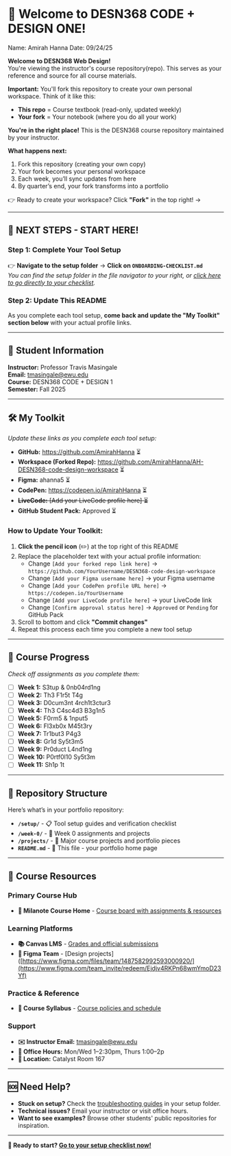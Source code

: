 # 🎉 Welcome to DESN368 CODE + DESIGN ONE!

Name: Amirah Hanna
Date: 09/24/25

**Welcome to DESN368 Web Design!**  
You're viewing the instructor's course repository(repo). This serves as your reference and source for all course materials.  

**Important:** You'll fork this repository to create your own personal workspace. Think of it like this:  
- **This repo** = Course textbook (read-only, updated weekly)  
- **Your fork** = Your notebook (where you do all your work)  

**You're in the right place!** This is the DESN368 course repository maintained by your instructor.  

**What happens next:**  
1. Fork this repository (creating your own copy)  
2. Your fork becomes your personal workspace  
3. Each week, you’ll sync updates from here  
4. By quarter’s end, your fork transforms into a portfolio  

👉 Ready to create your workspace? Click **"Fork"** in the top right! →

---

## 🚀 **NEXT STEPS - START HERE!**
### **Step 1: Complete Your Tool Setup**
👉 **Navigate to the setup folder** → **Click on `ONBOARDING-CHECKLIST.md`**  
*You can find the setup folder in the file navigator to your right, or [click here to go directly to your checklist](setup/ONBOARDING-CHECKLIST.md).*

### **Step 2: Update This README**
As you complete each tool setup, **come back and update the "My Toolkit" section below** with your actual profile links.

---

## 👤 **Student Information**
**Instructor:** Professor Travis Masingale  
**Email:** tmasingale@ewu.edu  
**Course:** DESN368 CODE + DESIGN 1  
**Semester:** Fall 2025  

---

## 🛠️ **My Toolkit**
*Update these links as you complete each tool setup:*
- **GitHub:** https://github.com/AmirahHanna ⏳
- **Workspace (Forked Repo):** https://github.com/AmirahHanna/AH-DESN368-code-design-workspace ⏳
- **Figma:** ahanna5 ⏳
- **CodePen:** https://codepen.io/AmirahHanna ⏳
- ~~**LiveCode:** [Add your LiveCode profile here] ⏳~~
- **GitHub Student Pack:** Approved ⏳  

### **How to Update Your Toolkit:**
1. **Click the pencil icon** (✏️) at the top right of this README  
2. Replace the placeholder text with your actual profile information:  
   - Change `[Add your forked repo link here]` → `https://github.com/YourUsername/DESN368-code-design-workspace`  
   - Change `[Add your Figma username here]` → your Figma username  
   - Change `[Add your CodePen profile URL here]` → `https://codepen.io/YourUsername`  
   - Change `[Add your LiveCode profile here]` → your LiveCode link  
   - Change `[Confirm approval status here]` → `Approved` or `Pending` for GitHub Pack  
3. Scroll to bottom and click **"Commit changes"**  
4. Repeat this process each time you complete a new tool setup  

---

## 🎯 **Course Progress**
*Check off assignments as you complete them:*  

- [ ] **Week 1:** S3tup & 0nb04rd1ng  
- [ ] **Week 2:** Th3 F1r5t T4g  
- [ ] **Week 3:** D0cum3nt 4rch1t3ctur3  
- [ ] **Week 4:** Th3 C4sc4d3 B3g1n5  
- [ ] **Week 5:** F0rm5 & 1nput5  
- [ ] **Week 6:** Fl3xb0x M45t3ry  
- [ ] **Week 7:** Tr1but3 P4g3  
- [ ] **Week 8:** Gr1d Sy5t3m5  
- [ ] **Week 9:** Pr0duct L4nd1ng  
- [ ] **Week 10:** P0rtf0l10 Sy5t3m  
- [ ] **Week 11:** Sh1p 1t  

---

## 📁 **Repository Structure**
Here’s what’s in your portfolio repository:
- **`/setup/`** - 📋 Tool setup guides and verification checklist  
- **`/week-0/`** - 📝 Week 0 assignments and projects  
- **`/projects/`** - 🎨 Major course projects and portfolio pieces  
- **`README.md`** - 📖 This file - your portfolio home page  

---

## 🔗 **Course Resources**
### **Primary Course Hub**
- **📌 Milanote Course Home** - [Course board with assignments & resources](https://app.milanote.com/your-course-board-id)

### **Learning Platforms**
- **📚 Canvas LMS** - [Grades and official submissions](https://canvas.ewu.edu)  
- **🎨 Figma Team** - [Design projects]([https://www.figma.com/files/team/1487582992593000920/](https://www.figma.com/team_invite/redeem/Ejdjv4RKPn68wmYmoD23Yf)  

### **Practice & Reference**
- **📖 Course Syllabus** - [Course policies and schedule](https://desn368-f25.netlify.app/syllabus/)  
  

### **Support**
- **✉️ Instructor Email:** [tmasingale@ewu.edu](mailto:tmasingale@ewu.edu)  
- **🏢 Office Hours:** Mon/Wed 1–2:30pm, Thurs 1:00–2p  
- **📍 Location:** Catalyst Room 167  

---

## 🆘 **Need Help?**
- **Stuck on setup?** Check the [troubleshooting guides](setup/) in your setup folder.  
- **Technical issues?** Email your instructor or visit office hours.  
- **Want to see examples?** Browse other students' public repositories for inspiration.  

---

**🎯 Ready to start? [Go to your setup checklist now!](setup/ONBOARDING-CHECKLIST.md)**
